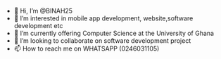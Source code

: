 - 👋 Hi, I’m @BINAH25
- 👀 I’m interested in mobile app development, website,software development etc
- 🌱 I’m currently offering Computer Science at the University of Ghana
- 💞️ I’m looking to collaborate on software development project
- 📫 How to reach me on WHATSAPP (0246031105)

<!---
BINAH25/BINAH25 is a ✨ special ✨ repository because its `README.md` (this file) appears on your GitHub profile.
You can click the Preview link to take a look at your changes.
--->
